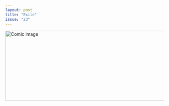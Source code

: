 ```yaml
---
layout: post
title: "Exile"
issue: "23"
---
```

<img src="{{ site.url }}/comics/23.png" title="That's the third time this week!" alt="Comic image" width="778px" height="222px"/>

